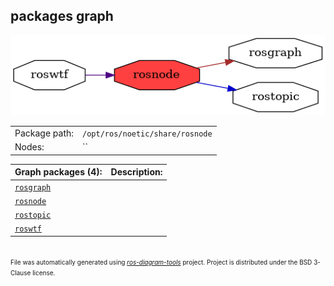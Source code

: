 <!--
File was automatically generated using 'ros-diagram-tools' project.
Project is distributed under the BSD 3-Clause license.
-->

## packages graph

[![rosnode](rosnode.png "rosnode")](rosnode.png)

|     |     |
| --- | --- |
| Package path: | `/opt/ros/noetic/share/rosnode` |
| Nodes: | `` |


| Graph packages (4): | Description: |
| ------------------- | ------------ |
| [`rosgraph`](rosgraph.md) |  |
| [`rosnode`](rosnode.md) |  |
| [`rostopic`](rostopic.md) |  |
| [`roswtf`](roswtf.md) |  |


</br>
<font size="1">
File was automatically generated using <a href="https://github.com/anetczuk/ros-diagram-tools"><i>ros-diagram-tools</i></a> project.
Project is distributed under the BSD 3-Clause license.
</font>
